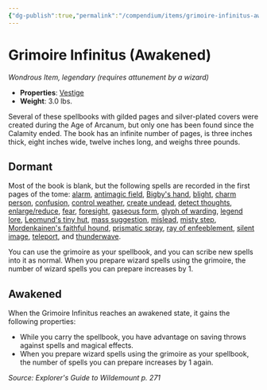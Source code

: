 ```yaml
---
{"dg-publish":true,"permalink":"/compendium/items/grimoire-infinitus-awakened-egw/","tags":["compendium/src/5e/egw","item/attunement/required","item/property/vestige","item/rarity/legendary","item/wondrous"]}
---
```


# Grimoire Infinitus (Awakened)
*Wondrous Item, legendary (requires attunement by a wizard)*  

- **Properties**: [Vestige](rules/item-properties.md#Vestige)
- **Weight**: 3.0 lbs.

Several of these spellbooks with gilded pages and silver-plated covers were created during the Age of Arcanum, but only one has been found since the Calamity ended. The book has an infinite number of pages, is three inches thick, eight inches wide, twelve inches long, and weighs three pounds.

## Dormant

Most of the book is blank, but the following spells are recorded in the first pages of the tome: [alarm](compendium/spells/alarm.md), [antimagic field](compendium/spells/antimagic-field.md), [Bigby's hand](compendium/spells/bigbys-hand.md), [blight](compendium/spells/blight.md), [charm person](compendium/spells/charm-person.md), [confusion](compendium/spells/confusion.md), [control weather](compendium/spells/control-weather.md), [create undead](compendium/spells/create-undead.md), [detect thoughts](compendium/spells/detect-thoughts.md), [enlarge/reduce](compendium/spells/enlarge-reduce.md), [fear](compendium/spells/fear.md), [foresight](compendium/spells/foresight.md), [gaseous form](compendium/spells/gaseous-form.md), [glyph of warding](compendium/spells/glyph-of-warding.md), [legend lore](compendium/spells/legend-lore.md), [Leomund's tiny hut](compendium/spells/leomunds-tiny-hut.md), [mass suggestion](compendium/spells/mass-suggestion.md), [mislead](compendium/spells/mislead.md), [misty step](compendium/spells/misty-step.md), [Mordenkainen's faithful hound](compendium/spells/mordenkainens-faithful-hound.md), [prismatic spray](compendium/spells/prismatic-spray.md), [ray of enfeeblement](compendium/spells/ray-of-enfeeblement.md), [silent image](compendium/spells/silent-image.md), [teleport](compendium/spells/teleport.md), and [thunderwave](compendium/spells/thunderwave.md).

You can use the grimoire as your spellbook, and you can scribe new spells into it as normal. When you prepare wizard spells using the grimoire, the number of wizard spells you can prepare increases by 1.

## Awakened

When the Grimoire Infinitus reaches an awakened state, it gains the following properties:

- While you carry the spellbook, you have advantage on saving throws against spells and magical effects.  
- When you prepare wizard spells using the grimoire as your spellbook, the number of spells you can prepare increases by 1 again.  

*Source: Explorer's Guide to Wildemount p. 271*